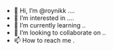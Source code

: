 - 👋 Hi, I’m @roynikk ....
- 👀 I’m interested in ....
- 🌱 I’m currently learning ..
- 💞️ I’m looking to collaborate on ..
- 📫 How to reach me .

<!---
roynikk/roynikk is a ✨ special ✨ repository because its `README.md` (this file) appears on your GitHub profile.
You can click the Preview link to take a look at your changes.
--->
